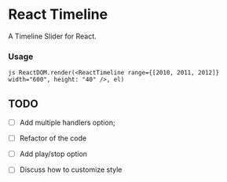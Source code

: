 React Timeline
=============

A Timeline Slider for React.

### Usage

`js
ReactDOM.render(<ReactTimeline range={[2010, 2011, 2012]} width="600", height: "40" />, el)
`

## TODO

- [ ] Add multiple handlers option;
- [ ] Refactor of the code
- [ ] Add play/stop option
- [ ] Discuss how to customize style


